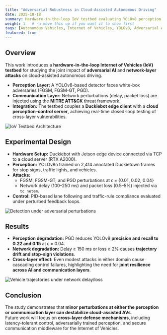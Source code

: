 ```yaml
---
title: "Adversarial Robustness in Cloud-Assisted Autonomous Driving"
date: 2025-10-18
summary: Hardware-in-the-loop IoV testbed evaluating YOLOv8 perception and network resilience under coordinated adversarial attacks.
weight: 1   # 👈 move this up if you want it to show first
tags: [Autonomous Vehicles, Internet of Vehicles, YOLOv8, Adversarial AI, Network Security, Duckietown]
featured: true
---
```


## Overview  
This work introduces a **hardware-in-the-loop Internet of Vehicles (IoV) testbed** for studying the joint impact of **adversarial AI** and **network-layer attacks** on cloud-assisted autonomous driving.  
- **Perception Layer:** A YOLOv8-based detector faces white-box adversaries (FGSM, FGSM-GT, PGD).  
- **Communication Layer:** Network perturbations (delay, packet loss) are injected using the **MITRE ATT&CK** threat framework.  
- **Integration:** The testbed couples a **Duckiebot edge client** with a **cloud perception–control server**, achieving real-time closed-loop testing of cross-layer vulnerabilities.

![IoV Testbed Architecture](/uploads/iov_testbed.jpg)  

## Experimental Design  
- **Hardware Setup:** Duckiebot with Jetson edge device connected via TCP to a cloud server (RTX A2000).  
- **Perception:** YOLOv8n trained on 2,414 annotated Duckietown frames for stop signs, traffic lights, and vehicles.  
- **Attacks:**  
  - FGSM, FGSM-GT, and PGD perturbations at ϵ = {0.01, 0.02, 0.04}  
  - Network delay (100–250 ms) and packet loss (0.5–5%) injected via `tc netem`.  
- **Control:** PID-based lane following and traffic-rule compliance evaluated under perturbed feedback loops.  

![Detection under adversarial perturbations](/uploads/adv_yolo.png)  

## Results  
- **Perception degradation:** PGD reduces YOLOv8 **precision and recall to 0.22 and 0.15** at ϵ = 0.04.  
- **Network degradation:** Delay ≥ 150 ms or loss ≥ 2% causes **trajectory drift and stop-sign violations**.  
- **Cross-layer effect:** Even modest attacks in either domain cause cascading control failures, highlighting the need for **joint resilience across AI and communication layers**.  

![Vehicle trajectories under network delay/loss](/uploads/network_impact.png)  

## Conclusion  
The study demonstrates that **minor perturbations at either the perception or communication layer can destabilize cloud-assisted AVs**.  
Future work will focus on **cross-layer defense mechanisms**, including latency-tolerant control, adversarially trained perception, and secure communication middleware for the Internet of Vehicles.

